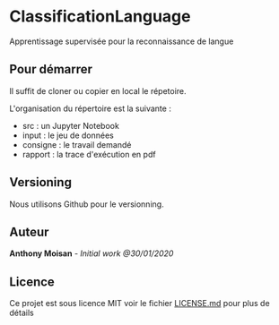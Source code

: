 # ClassificationLanguage

Apprentissage supervisée pour la reconnaissance de langue

## Pour démarrer

Il suffit de cloner ou copier en local le répetoire.

L'organisation du répertoire est la suivante : 
* src : un Jupyter Notebook 
* input : le jeu de données  
* consigne : le travail demandé
* rapport : la trace d'exécution en pdf

## Versioning

Nous utilisons Github pour le versionning. 

## Auteur

**Anthony Moisan** - *Initial work @30/01/2020* 

## Licence

Ce projet est sous licence MIT voir le fichier [LICENSE.md](LICENSE.md) pour plus de détails


